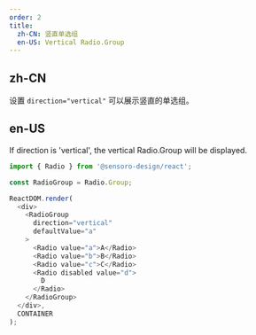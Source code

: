 ```yaml
---
order: 2
title:
  zh-CN: 竖直单选组
  en-US: Vertical Radio.Group
---
```


## zh-CN

设置 `direction="vertical"` 可以展示竖直的单选组。

## en-US

If direction is 'vertical', the vertical Radio.Group will be displayed.

```js
import { Radio } from '@sensoro-design/react';

const RadioGroup = Radio.Group;

ReactDOM.render(
  <div>
    <RadioGroup
      direction="vertical"
      defaultValue="a"
    >
      <Radio value="a">A</Radio>
      <Radio value="b">B</Radio>
      <Radio value="c">C</Radio>
      <Radio disabled value="d">
        D
      </Radio>
    </RadioGroup>
  </div>,
  CONTAINER
);
```
